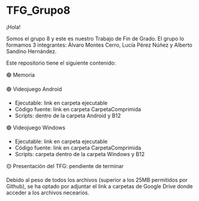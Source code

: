 # TFG_Grupo8

¡Hola!

Somos el grupo 8 y este es nuestro Trabajo de Fin de Grado. El grupo lo formamos 3 integrantes: Álvaro Montes Cerro, Lucía Pérez Núñez y Alberto Sandino Hernández.

Este repositorio tiene el siguiente contenido:

  :green_circle: Memoria
    
  :green_circle: Videojuego Android
  - Ejecutable: link en carpeta ejecutable
- Código fuente: link en carpeta CarpetaComprimida
- Scripts: dentro de la carpeta Android y B12

:green_circle: Videojuego Windows
  - Ejecutable: link en carpeta ejecutable
- Código fuente: link en carpeta CarpetaComprimida
- Scripts: carpeta dentro de la carpeta Windows y B12
  
  
:yellow_circle: Presentación del TFG: pendiente de terminar


Debido al peso de todos los archivos (superior a los 25MB permitidos por Github), se ha optado por adjuntar el link a carpetas de Google Drive donde acceder a los archivos necearios.
